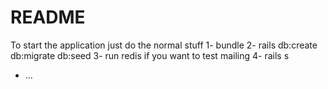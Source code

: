 # README

To start the application just do the normal stuff
1- bundle
2- rails db:create db:migrate db:seed
3- run redis if you want to test mailing
4- rails s
* ...
